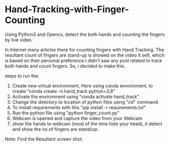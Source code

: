 # Hand-Tracking-with-Finger-Counting
Using Python3 and Opencv, detect the both hands and counting the fingers by live video.

In Internet many articles there for counting fingers with Hand Tracking. The resultant count of fingers are stand-up is showed on the video 
it self, which is based on their personal preference.I didn't saw any post related to track both hands and count fingers.
So, i decided to make this.

steps to run the:
1. Create new virtual environment, Here using conda environment, to create "conda create -n hand_track python=3.8"
2. Activate the environment using "conda activate hand_track"
3. Change the directory to location of python files using "cd" command
4. To install requirements with this "pip install -r requirements.txt"
5. Run the python file using "python finger_count.py"
6. Webcam is opened and capture the video from your Webcam
7. show the hands to webcam (most of the time hide your head), it detect and show the no.of fingers are stand/up.

Note: Find the Resultant screen shot.

